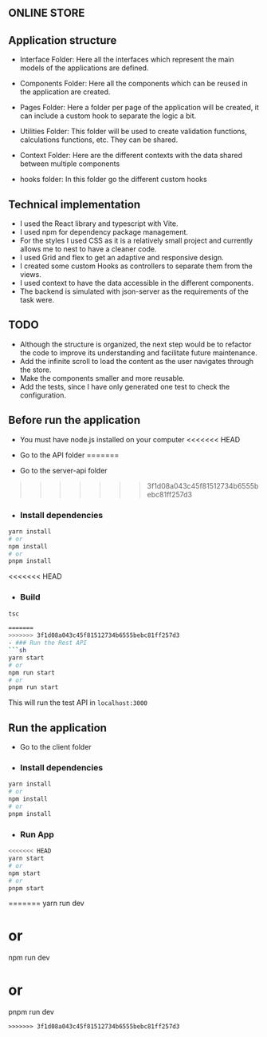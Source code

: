 ## ONLINE STORE

## Application structure

* Interface Folder: Here all the interfaces which represent the main models of the applications are defined.

* Components Folder: Here all the components which can be reused in the application are created.

* Pages Folder: Here a folder per page of the application will be created, it can include a custom hook to separate the logic a bit.

* Utilities Folder: This folder will be used to create validation functions, calculations functions, etc. They can be shared.

* Context Folder: Here are the different contexts with the data shared between multiple components

* hooks folder: In this folder go the different custom hooks


## Technical implementation

- I used the React library and typescript with Vite.
- I used npm for dependency package management.
- For the styles I used CSS as it is a relatively small project and currently allows me to nest to have a cleaner code.
- I used Grid and flex to get an adaptive and responsive design.
- I created some custom Hooks as controllers to separate them from the views.
- I used context to have the data accessible in the different components.
- The backend is simulated with json-server as the requirements of the task were.


## TODO

- Although the structure is organized, the next step would be to refactor the code to improve its understanding and facilitate future maintenance.
- Add the infinite scroll to load the content as the user navigates through the store.
- Make the components smaller and more reusable.
- Add the tests, since I have only generated one test to check the configuration.

## Before run the application

- You must have node.js installed on your computer
<<<<<<< HEAD


- Go to the API folder
=======
- Go to the server-api folder
>>>>>>> 3f1d08a043c45f81512734b6555bebc81ff257d3

- ### Install dependencies
```sh
yarn install
# or
npm install
# or
pnpm install
```

<<<<<<< HEAD
- ### Build
```sh
tsc

=======
>>>>>>> 3f1d08a043c45f81512734b6555bebc81ff257d3
- ### Run the Rest API
```sh
yarn start
# or
npm run start
# or
pnpm run start
```

This will run the test API in `localhost:3000`

## Run the application

- Go to the client folder

- ### Install dependencies
```sh
yarn install
# or
npm install
# or
pnpm install
```

- ### Run App
```sh
<<<<<<< HEAD
yarn start
# or
npm start
# or
pnpm start
```
=======
yarn run dev
# or
npm run dev
# or
pnpm run dev
```
>>>>>>> 3f1d08a043c45f81512734b6555bebc81ff257d3
